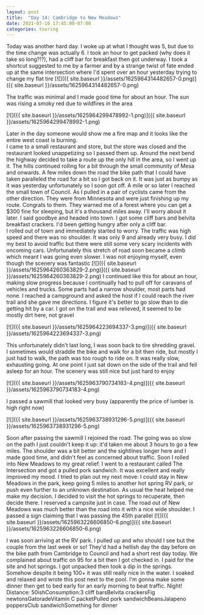 ```yaml
---
layout: post
title:  "Day 14: Cambridge to New Meadows"
date: 2021-07-10 17:45:00-07:00
categories: touring
---
```

Today was another hard day. I woke up at what I thought was 5, but due to the time change was actually 6. I took an hour to get packed (why does it take so long?!?), had a cliff bar for breakfast then got underway. I took a shortcut suggested to me by a farmer and by a strange twist of fate ended up at the same intersection where I'd spent over an hour yesterday trying to change my flat tire
[![]({{ site.baseurl }}/assets/1625964314482657-0.png)]({{ site.baseurl }}/assets/1625964314482657-0.png)
  
The traffic was minimal and I made good time for about an hour. The sun was rising a smoky red due to wildfires in the area  

[![]({{ site.baseurl }}/assets/1625964299478992-1.png)]({{ site.baseurl }}/assets/1625964299478992-1.png)
  
Later in the day someone would show me a fire map and it looks like the entire west coast is burning.  
I came to a small restaurant and store, but the store was closed and the restaurant looked unappetizing so I passed them up. Around the next bend the highway decided to take a route up the only hill in the area, so I went up it. The hills continued rolling for a bit through the small community of Mesa and onwards. A few miles down the road the bike path that I could have taken paralleled the road for a bit so I got back on it. It was just as bumpy as it was yesterday unfortunately so I soon got off. A mile or so later I reached the small town of Council. As I pulled in a pair of cyclists came from the other direction. They were from Minnesota and were just finishing up my route. Congrats to them. They warned me of a forest where you can get a $300 fine for sleeping, but it's a thousand miles away. I'll worry about it later. I said goodbye and headed into town. I got some cliff bars and belvita breakfast crackers. I'd been getting hungry after only a cliff bar.  
I rolled out of town and immediately started to worry. The traffic was high speed and there was no shoulder. It was only 9 and already very busy. I did my best to avoid traffic but there were still some very scary incidents with oncoming cars. Unfortunately this stretch of road soon became a climb which meant I was going even slower. I was not enjoying myself, even though the scenery was fantastic
[![]({{ site.baseurl }}/assets/1625964260363829-2.png)]({{ site.baseurl }}/assets/1625964260363829-2.png)
I continued like this for about an hour, making slow progress because I continually had to pull off for caravans of vehicles and trucks. Some parts had a narrow shoulder, most parts had none. I reached a campground and asked the host if I could reach the river trail and she gave me directions. I figure it's better to go slow than to die getting hit by a car. I got on the trail and was relieved, it seemed to be mostly dirt here, not gravel  

[![]({{ site.baseurl }}/assets/1625964223694337-3.png)]({{ site.baseurl }}/assets/1625964223694337-3.png)
  
This unfortunately didn't last long, I was soon back to tire shredding gravel. I sometimes would straddle the bike and walk for a bit then ride, but mostly I just had to walk, the path was too rough to ride on. It was really slow, exhausting going. At one point I just sat down on the side of the trail and fell asleep for an hour. The scenery was still nice but just hard to enjoy  

[![]({{ site.baseurl }}/assets/1625963790734183-4.png)]({{ site.baseurl }}/assets/1625963790734183-4.png)
  
I passed a sawmill that looked very busy (apparently the price of lumber is high right now)  

[![]({{ site.baseurl }}/assets/1625963738931296-5.png)]({{ site.baseurl }}/assets/1625963738931296-5.png)
  
Soon after passing the sawmill I rejoined the road. The going was so slow on the path I just couldn't keep it up: it'd taken me about 3 hours to go a few miles. The shoulder was a bit better and the sightlines longer here and I made good time, and didn't feel as concerned about traffic. Soon I rolled into New Meadows to my great relief. I went to a restaurant called The Intersection and got a pulled pork sandwich. It was excellent and really improved my mood. I tried to plan out my next move: I could stay in New Meadows in the park, keep going 5 miles to another hot spring RV park, or push even further to an unknown destination. As usual the heat helped me make my decision. I decided to visit the hot springs to recuperate, then decide there. I reserved a campsite just in case. The road out of New Meadows was much better than the road into it with a nice wide shoulder. I passed a sign claiming that I was passing the 45th parallel
[![]({{ site.baseurl }}/assets/1625963226606850-6.png)]({{ site.baseurl }}/assets/1625963226606850-6.png)
  
I was soon arriving at the RV park. I pulled up and who should I see but the couple from the last week or so! They'd had a hellish day the day before on the bike path from Cambridge to Council and had a short rest day today. We complained about traffic on 95 for a bit then I got checked in. I paid for the site and hot springs. I got unpacked then took a dip in the springs. Somehow despite it being 100+ it was still really nice in the water. I soaked and relaxed and wrote this post next to the pool. I'm gonna make some dinner then get to bed early for an early morning to beat traffic. Night!  
Distance: 50ishConsumption:3 cliff barsBelvita crackersFig newtonsGatoradeVitamin C packetPulled pork sandwichBeansJalapeno poppersClub sandwichSomething for dinner
